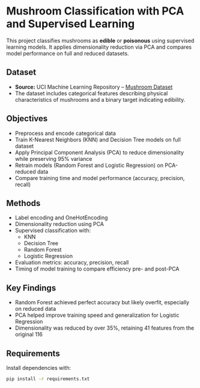 # Mushroom Classification with PCA and Supervised Learning

This project classifies mushrooms as **edible** or **poisonous** using supervised learning models. It applies dimensionality reduction via PCA and compares model performance on full and reduced datasets.

## Dataset

- **Source:** UCI Machine Learning Repository – [Mushroom Dataset](https://archive.ics.uci.edu/ml/datasets/Mushroom)
- The dataset includes categorical features describing physical characteristics of mushrooms and a binary target indicating edibility.

## Objectives

- Preprocess and encode categorical data
- Train K-Nearest Neighbors (KNN) and Decision Tree models on full dataset
- Apply Principal Component Analysis (PCA) to reduce dimensionality while preserving 95% variance
- Retrain models (Random Forest and Logistic Regression) on PCA-reduced data
- Compare training time and model performance (accuracy, precision, recall)

## Methods

- Label encoding and OneHotEncoding
- Dimensionality reduction using PCA
- Supervised classification with:
  - KNN
  - Decision Tree
  - Random Forest
  - Logistic Regression
- Evaluation metrics: accuracy, precision, recall
- Timing of model training to compare efficiency pre- and post-PCA

## Key Findings

- Random Forest achieved perfect accuracy but likely overfit, especially on reduced data
- PCA helped improve training speed and generalization for Logistic Regression
- Dimensionality was reduced by over 35%, retaining 41 features from the original 116

## Requirements

Install dependencies with:

```bash
pip install -r requirements.txt
